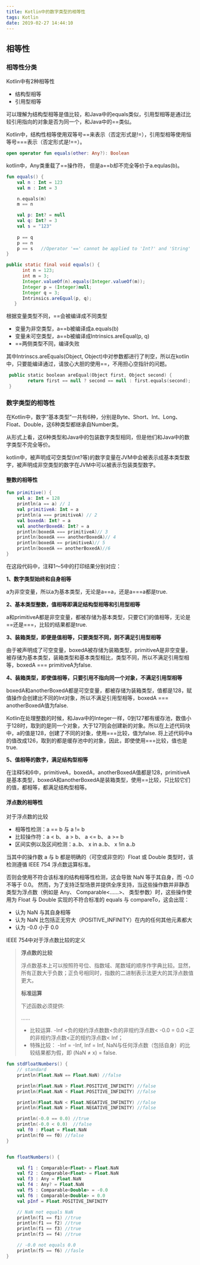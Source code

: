 ```yaml
---
title: Kotlin中的数字类型的相等性
tags: Kotlin
date: 2019-02-27 14:44:10
---
```




## 相等性

### 相等性分类

Kotlin中有2种相等性  

- 结构型相等
- 引用型相等

可以理解为结构型相等是值比较，和Java中的equals类似，引用型相等是通过比较引用指向的对象是否为同一个，和Java中的==类似。

Kotlin中，结构性相等使用双等号==来表示（否定形式是!=），引用型相等使用恒等号===表示（否定形式是!==）。

``` kotlin
open operator fun equals(other: Any?): Boolean
```
kotlin中，Any类重载了==操作符， 但是a==b却不完全等价于a.equlas(b)。

```kotlin
fun equals() {
    val n : Int = 123
    val m : Int = 3

    n.equals(m)
    m == n

    val p: Int? = null
    val q: Int? = 3
    val s = "123"
    
    p == q
    p == n
    p == s   //Operator '==' cannot be applied to 'Int?' and 'String'
}
```

```java
public static final void equals() {
      int n = 123;
      int m = 3;
      Integer.valueOf(n).equals(Integer.valueOf(m));
      Integer p = (Integer)null;
      Integer q = 3;
      Intrinsics.areEqual(p, q);
   }
```

根据变量类型不同，==会被编译成不同类型

- 变量为非空类型，a==b被编译成a.equals(b)
- 变量未可空类型，a==b被编译成Intrinsics.areEqual(p, q)
- ==两侧类型不同，编译失败

其中Intrinscs.areEquals(Object, Object)中对参数都进行了判空，所以在kotlin中，只要能编译通过，请放心大胆的使用==，不用担心空指针的问题。

```kotlin
 public static boolean areEqual(Object first, Object second) {
        return first == null ? second == null : first.equals(second);
 }
```

### 数字类型的相等性

在Kotlin中，数字“基本类型”一共有6种，分别是Byte、Short、Int、Long、Float、Double，这6种类型都继承自Number类。

从形式上看，这6种类型和Java中的包装数字类型相同，但是他们和Java中的数字类型不完全等价。

kotlin中，被声明成可空类型(Int?等)的数字变量在JVM中会被表示成基本类型数字，被声明成非空类型的数字在JVM中可以被表示包装类型数字。

#### 整数的相等性

```Kotlin
fun primitive() {
    val a: Int = 128
    println(a == a) // 1
    val primitiveA: Int = a
    println(a === primitiveA) // 2
    val boxedA: Int? = a
    val anotherBoxedA: Int? = a
    println(boxedA === primitiveA)// 3
    println(boxedA === anotherBoxedA)// 4
    println(boxedA == primitiveA)// 5
    println(boxedA == anotherBoxedA)//6
}
```

在这段代码中，注释1～5中的打印结果分别对应：

**1、数字类型始终和自身相等**

a为非空变量，所以a为基本类型，无论是a==a，还是a===a都是true.

**2、基本类型整数，值相等即满足结构型相等和引用型相等**

a和primitiveA都是非空变量，都被存储为基本类型，只要它们的值相等，无论是==还是===，比较的结果都是true.

**3、装箱类型，即便是值相等，只要类型不同，则不满足引用型相等**

由于被声明成了可空变量，boxedA被存储为装箱类型，primitiveA是非空变量，被存储为基本类型，装箱类型和基本类型相比，类型不同，所以不满足引用型相等，boxedA === primitiveA为false.

**4、装箱类型，即使值相等，只要引用不指向同一个对象，不满足引用型相等**

boxedA和anotherBoxedA都是可空变量，都被存储为装箱类型，值都是128，赋值操作会创建出不同的Int对象，所以不满足引用型相等，boxedA === anotherBoxedA值为false.

Kotlin在处理整数的时候，和Java中的Integer一样，0到127都有缓存池，数值小于128时，取到的是同一个对象，大于127则会创建新的对象。所以在上述代码块中，a的值是128，创建了不同的对象，使用===比较，值为false. 将上述代码中a的值改成126，取到的都是缓存池中的对象，因此，即使使用===比较，值也是true.

**5、值相等的数字，满足结构型相等**

在注释5和6中，primitiveA，boxedA，anotherBoxedA值都是128，primitiveA是基本类型，boxedA和anotherBoxedA是装箱类型，使用==比较，只比较它们的值，都相等，都满足结构型相等。

#### 浮点数的相等性

对于浮点数的比较

- 相等性检测：a == b 与 a != b
- 比较操作符：a < b、 a > b、 a <= b、 a >= b
- 区间实例以及区间检测：a..b、 x in a..b、 x !in a..b

当其中的操作数 a 与 b 都是明确的（可空或非空的）Float 或 Double 类型时，该检测遵循 IEEE 754 浮点数运算标准。

否则会使用不符合该标准的结构相等性检测，这会导致 NaN 等于其自身，而 -0.0 不等于 0.0。
然而，为了支持泛型场景并提供全序支持，当这些操作数并非静态类型为浮点数（例如是 Any、 Comparable<……>、 类型参数）时，这些操作使用为 Float 与 Double 实现的不符合标准的 equals 与 compareTo，这会出现：

 - 认为 NaN 与其自身相等
 - 认为 NaN 比包括正无穷大（POSITIVE_INFINITY）在内的任何其他元素都大
 - 认为 -0.0 小于 0.0

IEEE 754中对于浮点数比较的定义

>  **浮点数的比较**
> 
> 浮点数基本上可以按照符号位、指数域、尾数域的顺序作字典比较。显然，所有正数大于负数；正负号相同时，指数的二进制表示法更大的其浮点数值更大。
> 
>  **标准运算**
> 
>  下述函数必须提供:
> 
> ......
> 
> - 比较运算. -Inf <负的规约浮点数数<负的非规约浮点数< -0.0 = 0.0 <正的非规约浮点数<正的规约浮点数< Inf；
> - 特殊比较： -Inf = -Inf, Inf = Inf, NaN与任何浮点数（包括自身）的比较结果都为假，即 (NaN ≠ x) = false.


```kotlin
fun stdFloatNumbers() {
    // standard
    println(Float.NaN == Float.NaN) //false

    println(Float.NaN > Float.POSITIVE_INFINITY) //false
    println(Float.NaN < Float.POSITIVE_INFINITY) //false

    println(Float.NaN < Float.NEGATIVE_INFINITY) //false
    println(Float.NaN > Float.NEGATIVE_INFINITY) //false

    println(-0.0 == 0.0) //true
    println(-0.0 < 0.0)  //false
    val f0 : Float = Float.NaN
    println(f0 == f0) //false
}
```

```kotlin

fun floatNumbers() {

    val f1 : Comparable<Float> = Float.NaN
    val f2 : Comparable<Float> = Float.NaN
    val f3 : Any = Float.NaN
    val f4 : Any? = Float.NaN
    val f5 : Comparable<Double> = -0.0
    val f6 : Comparable<Double> = 0.0
    val pInf = Float.POSITIVE_INFINITY

    // NaN not equals NaN
    println(f1 == f1) //true
    println(f1 == f2) //true
    println(f1 == f3) //true
    println(f3 == f4) //true

    // -0.0 not equals 0.0
    println(f5 == f6) //fasle
}

```
